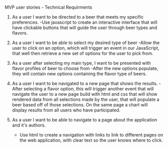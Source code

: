 MVP user stories - Technical Requirments
 
1. As a user I want to be directed to a beer that meets my specific preferences.
   -Use javascript to create an interactive interface that will have clickable buttons that will guide the 
    user through beer types and flavors. 
   
2. As a user I want to be able to select my desired type of beer
   -Allow the user to click on an option, which will trigger an event in our JavaScript, that well then retrieve a new set of
    options for the user to pick from.
   
3. As a user after selecting my main type, I want to be presented with flavor profiles of beer to choose from
   -After the new options populate, they will contain new options containing the flavor type of beers.

4. As a user I want to be navigated to a new page that shows the results.
  -After selecting a flavor option, this will trigger another event that will navigate the user to a new page build with html and css that will show
   rendered data from all selections made by the user, that will populate a beer based off of those selections. On the same page a chart will 
   display results from all users who have participated. 

5. As a user I want to be able to navigate to a page about the application and it's authors.
   - Use html to create a navigation with links to link to different pages on the web application, with clear text so the user knows where to click.
